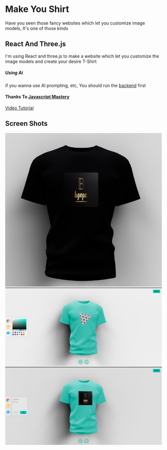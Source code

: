# Make You Shirt

Have you seen those fancy websites which let you customize image models,
It's one of those kinds

## React And Three.js

I'm using React and three.js to make a website which let you customize the image models and create your desire T-Shirt

##### Using Ai
if you wanna use AI prompting, etc, You should run the [backend](https://github.com/BGOPC/make-your-shirt-backend) first

#### Thanks To [Javascript Mastery](https://www.youtube.com/@javascriptmastery)

[Video Tutorial](https://www.youtube.com/watch?v=ZqEa8fTxypQ&ab_channel=JavaScriptMastery)


## Screen Shots

![img.png](Screenshots/img.png)
![img_1.png](Screenshots/img_1.png)
![img_2.png](Screenshots/img_2.png)
